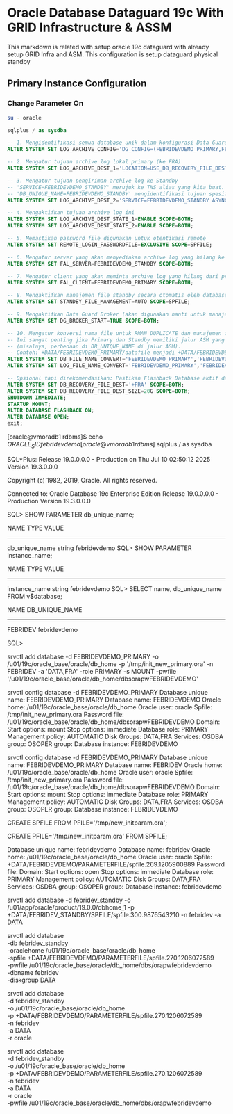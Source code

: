 # Oracle Database Dataguard 19c With GRID Infrastructure & ASSM
This markdown is related with setup oracle 19c dataguard with already setup GRID Infra and ASM. This configuration is setup dataguard physical standby

## Primary Instance Configuration

### Change Parameter On 
```bash
su - oracle
```
```sql
sqlplus / as sysdba

-- 1. Mengidentifikasi semua database unik dalam konfigurasi Data Guard
ALTER SYSTEM SET LOG_ARCHIVE_CONFIG='DG_CONFIG=(FEBRIDEVDEMO_PRIMARY,FEBRIDEVDEMO_STANDBY)' SCOPE=BOTH;

-- 2. Mengatur tujuan archive log lokal primary (ke FRA)
ALTER SYSTEM SET LOG_ARCHIVE_DEST_1='LOCATION=USE_DB_RECOVERY_FILE_DEST VALID_FOR=(ALL_LOGFILES,ALL_ROLES) DB_UNIQUE_NAME=FEBRIDEVDEMO_PRIMARY' SCOPE=BOTH;

-- 3. Mengatur tujuan pengiriman archive log ke Standby
-- 'SERVICE=FEBRIDEVDEMO_STANDBY' merujuk ke TNS alias yang kita buat.
-- 'DB_UNIQUE_NAME=FEBRIDEVDEMO_STANDBY' mengidentifikasi tujuan spesifik.
ALTER SYSTEM SET LOG_ARCHIVE_DEST_2='SERVICE=FEBRIDEVDEMO_STANDBY ASYNC NOAFFIRM VALID_FOR=(ONLINE_LOGFILES,PRIMARY_ROLE) DB_UNIQUE_NAME=FEBRIDEVDEMO_STANDBY' SCOPE=BOTH;

-- 4. Mengaktifkan tujuan archive log ini
ALTER SYSTEM SET LOG_ARCHIVE_DEST_STATE_1=ENABLE SCOPE=BOTH;
ALTER SYSTEM SET LOG_ARCHIVE_DEST_STATE_2=ENABLE SCOPE=BOTH;

-- 5. Memastikan password file digunakan untuk otentikasi remote
ALTER SYSTEM SET REMOTE_LOGIN_PASSWORDFILE=EXCLUSIVE SCOPE=SPFILE;

-- 6. Mengatur server yang akan menyediakan archive log yang hilang ke primary (saat primary berperan sebagai standby)
ALTER SYSTEM SET FAL_SERVER=FEBRIDEVDEMO_STANDBY SCOPE=BOTH;

-- 7. Mengatur client yang akan meminta archive log yang hilang dari primary (saat primary berperan sebagai primary)
ALTER SYSTEM SET FAL_CLIENT=FEBRIDEVDEMO_PRIMARY SCOPE=BOTH;

-- 8. Mengaktifkan manajemen file standby secara otomatis oleh database
ALTER SYSTEM SET STANDBY_FILE_MANAGEMENT=AUTO SCOPE=SPFILE;

-- 9. Mengaktifkan Data Guard Broker (akan digunakan nanti untuk manajemen mudah)
ALTER SYSTEM SET DG_BROKER_START=TRUE SCOPE=BOTH;

-- 10. Mengatur konversi nama file untuk RMAN DUPLICATE dan manajemen file standby
-- Ini sangat penting jika Primary dan Standby memiliki jalur ASM yang berbeda
-- (misalnya, perbedaan di DB_UNIQUE_NAME di jalur ASM).
-- Contoh: +DATA/FEBRIDEVDEMO_PRIMARY/datafile menjadi +DATA/FEBRIDEVDEMO_STANDBY/datafile
ALTER SYSTEM SET DB_FILE_NAME_CONVERT='FEBRIDEVDEMO_PRIMARY','FEBRIDEVDEMO_STANDBY' SCOPE=SPFILE;
ALTER SYSTEM SET LOG_FILE_NAME_CONVERT='FEBRIDEVDEMO_PRIMARY','FEBRIDEVDEMO_STANDBY' SCOPE=SPFILE;

-- Opsional tapi direkomendasikan: Pastikan Flashback Database aktif dan recovery area cukup
ALTER SYSTEM SET DB_RECOVERY_FILE_DEST='+FRA' SCOPE=BOTH;
ALTER SYSTEM SET DB_RECOVERY_FILE_DEST_SIZE=20G SCOPE=BOTH;
SHUTDOWN IMMEDIATE;
STARTUP MOUNT;
ALTER DATABASE FLASHBACK ON;
ALTER DATABASE OPEN;
exit;
```



[oracle@vmoradb1 rdbms]$ echo $ORACLE_SID
febridevdemo
[oracle@vmoradb1 rdbms]$ sqlplus / as sysdba

SQL*Plus: Release 19.0.0.0.0 - Production on Thu Jul 10 02:50:12 2025
Version 19.3.0.0.0

Copyright (c) 1982, 2019, Oracle.  All rights reserved.


Connected to:
Oracle Database 19c Enterprise Edition Release 19.0.0.0.0 - Production
Version 19.3.0.0.0

SQL> SHOW PARAMETER db_unique_name;

NAME                                 TYPE        VALUE
------------------------------------ ----------- ------------------------------
db_unique_name                       string      febridevdemo
SQL> SHOW PARAMETER instance_name;

NAME                                 TYPE        VALUE
------------------------------------ ----------- ------------------------------
instance_name                        string      febridevdemo
SQL> SELECT name, db_unique_name FROM v$database;

NAME      DB_UNIQUE_NAME
--------- ------------------------------
FEBRIDEV  febridevdemo

SQL>

srvctl add database -d FEBRIDEVDEMO_PRIMARY -o /u01/19c/oracle_base/oracle/db_home -p '/tmp/init_new_primary.ora' -n FEBRIDEV -a 'DATA,FRA' -role PRIMARY -s MOUNT -pwfile '/u01/19c/oracle_base/oracle/db_home/dbsorapwFEBRIDEVDEMO'


srvctl config database -d FEBRIDEVDEMO_PRIMARY
Database unique name: FEBRIDEVDEMO_PRIMARY
Database name: FEBRIDEVDEMO
Oracle home: /u01/19c/oracle_base/oracle/db_home
Oracle user: oracle
Spfile: /tmp/init_new_primary.ora
Password file: /u01/19c/oracle_base/oracle/db_home/dbsorapwFEBRIDEVDEMO
Domain:
Start options: mount
Stop options: immediate
Database role: PRIMARY
Management policy: AUTOMATIC
Disk Groups: DATA,FRA
Services:
OSDBA group:
OSOPER group:
Database instance: FEBRIDEVDEMO


srvctl config database -d FEBRIDEVDEMO_PRIMARY
Database unique name: FEBRIDEVDEMO_PRIMARY
Database name: FEBRIDEV
Oracle home: /u01/19c/oracle_base/oracle/db_home
Oracle user: oracle
Spfile: /tmp/init_new_primary.ora
Password file: /u01/19c/oracle_base/oracle/db_home/dbsorapwFEBRIDEVDEMO
Domain:
Start options: mount
Stop options: immediate
Database role: PRIMARY
Management policy: AUTOMATIC
Disk Groups: DATA,FRA
Services:
OSDBA group:
OSOPER group:
Database instance: FEBRIDEVDEMO

CREATE SPFILE FROM PFILE='/tmp/new_initparam.ora';

CREATE PFILE='/tmp/new_initparam.ora' FROM SPFILE;

Database unique name: febridevdemo
Database name: febridev
Oracle home: /u01/19c/oracle_base/oracle/db_home
Oracle user: oracle
Spfile: +DATA/FEBRIDEVDEMO/PARAMETERFILE/spfile.269.1205900889
Password file:
Domain:
Start options: open
Stop options: immediate
Database role: PRIMARY
Management policy: AUTOMATIC
Disk Groups: DATA,FRA
Services:
OSDBA group:
OSOPER group:
Database instance: febridevdemo


srvctl add database -d febridev_standby -o /u01/app/oracle/product/19.0.0/dbhome_1 -p +DATA/FEBRIDEV_STANDBY/SPFILE/spfile.300.9876543210 -n febridev -a DATA

srvctl add database \
    -db febridev_standby \
    -oraclehome /u01/19c/oracle_base/oracle/db_home \
    -spfile +DATA/FEBRIDEVDEMO/PARAMETERFILE/spfile.270.1206072589 \
    -pwfile /u01/19c/oracle_base/oracle/db_home/dbs/orapwfebridevdemo \
    -dbname febridev \
    -diskgroup DATA

srvctl add database \
    -d febridev_standby \
    -o /u01/19c/oracle_base/oracle/db_home \
    -p +DATA/FEBRIDEVDEMO/PARAMETERFILE/spfile.270.1206072589 \
    -n febridev \
    -a DATA \
    -r oracle

srvctl add database \
-d febridev_standby \
-o /u01/19c/oracle_base/oracle/db_home \
-p +DATA/FEBRIDEVDEMO/PARAMETERFILE/spfile.270.1206072589 \
-n febridev \
-a DATA \
-r oracle \
-pwfile /u01/19c/oracle_base/oracle/db_home/dbs/orapwfebridevdemo